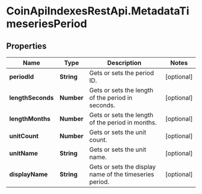 # CoinApiIndexesRestApi.MetadataTimeseriesPeriod

## Properties

Name | Type | Description | Notes
------------ | ------------- | ------------- | -------------
**periodId** | **String** | Gets or sets the period ID. | [optional] 
**lengthSeconds** | **Number** | Gets or sets the length of the period in seconds. | [optional] 
**lengthMonths** | **Number** | Gets or sets the length of the period in months. | [optional] 
**unitCount** | **Number** | Gets or sets the unit count. | [optional] 
**unitName** | **String** | Gets or sets the unit name. | [optional] 
**displayName** | **String** | Gets or sets the display name of the timeseries period. | [optional] 



